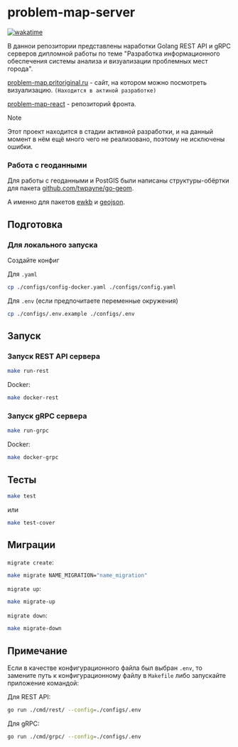 # problem-map-server

[![wakatime](https://wakatime.com/badge/user/b2a0c08d-61f2-4144-ba78-aab13a59cb9f/project/62d78167-daec-4c9e-a232-ffef6036e9c7.svg)](https://wakatime.com/badge/user/b2a0c08d-61f2-4144-ba78-aab13a59cb9f/project/62d78167-daec-4c9e-a232-ffef6036e9c7)

В даннои репозитории представлены наработки Golang REST API и gRPC серверов дипломной работы по теме "Разработка информационного обеспечения системы анализа и визуализации проблемных мест города".

[problem-map.pritoriginal.ru](https://problem-map.pritoriginal.ru/) - сайт, на котором можно посмотреть визуализацию. 
`(Находится в актиной разработке)`

[problem-map-react](https://github.com/PritOriginal/problem-map-react) - репозиторий фронта.

> [!NOTE]  
> Этот проект находится в стадии активной разработки, и на данный момент в нём ещё много чего не реализовано, поэтому не исключены ошибки.

### Работа с геоданными

Для работы с геоданными и PostGIS были написаны структуры-обёртки для пакета [github.com/twpayne/go-geom](https://github.com/twpayne/go-geom).

А именно для пакетов [ewkb](https://github.com/twpayne/go-geom) и [geojson](github.com/twpayne/go-geom/encoding/geojson).

## Подготовка

### Для локального запуска

Создайте конфиг

Для `.yaml`

```bash
cp ./configs/config-docker.yaml ./configs/config.yaml
```

Для `.env` (если предпочитаете переменные окружения)

```bash
cp ./configs/.env.example ./configs/.env
```

## Запуск

### Запуск REST API сервера

```bash
make run-rest
```

Docker:

```bash
make docker-rest
```

### Запуск gRPC сервера

```bash
make run-grpc
```

Docker:

```bash
make docker-grpc
```

## Тесты

```bash
make test
```

или

```bash
make test-cover
```

## Миграции

`migrate create`:

```bash
make migrate NAME_MIGRATION="name_migration" 
```

`migrate up`:

```bash
make migrate-up
```

`migrate down`:

```bash
make migrate-down
```

## Примечание

Если в качестве конфигурационного файла был выбран `.env`, то замените путь к конфигурационному файлу в `Makefile` либо запускайте приложение командой:

Для REST API:

```bash
go run ./cmd/rest/ --config=./configs/.env
```

Для gRPC:

```bash
go run ./cmd/grpc/ --config=./configs/.env
```
